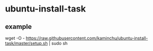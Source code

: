 # ubuntu-install-task

## example
wget -O - https://raw.githubusercontent.com/kaminchu/ubuntu-install-task/master/setup.sh | sudo sh
